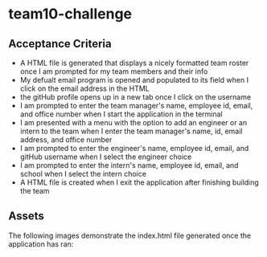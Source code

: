 # team10-challenge

## Acceptance Criteria
 - A HTML file is generated that displays a nicely formatted team roster once I 
am prompted for my team members and their info
- My defualt email program is opened and populated to its field when I click on
the email address in the HTML
- the gitHub profile opens up in a new tab once I click on the username
- I am prompted to enter the team manager's name, employee id, email, and 
office number when I start the application in the terminal
- I am presented with a menu with the option to add an engineer or an intern
to the team when I enter the team manager's name, id, email address, and office number
- I am prompted to enter the engineer's name, employee id, email, and gitHub username
 when I select the engineer choice
- I am prompted to enter the intern's name, employee id, email, and school when I select the
intern choice
- A HTML file is created when I exit the application after finishing building the team

## Assets
The following images demonstrate the index.html file generated once the application has ran:
